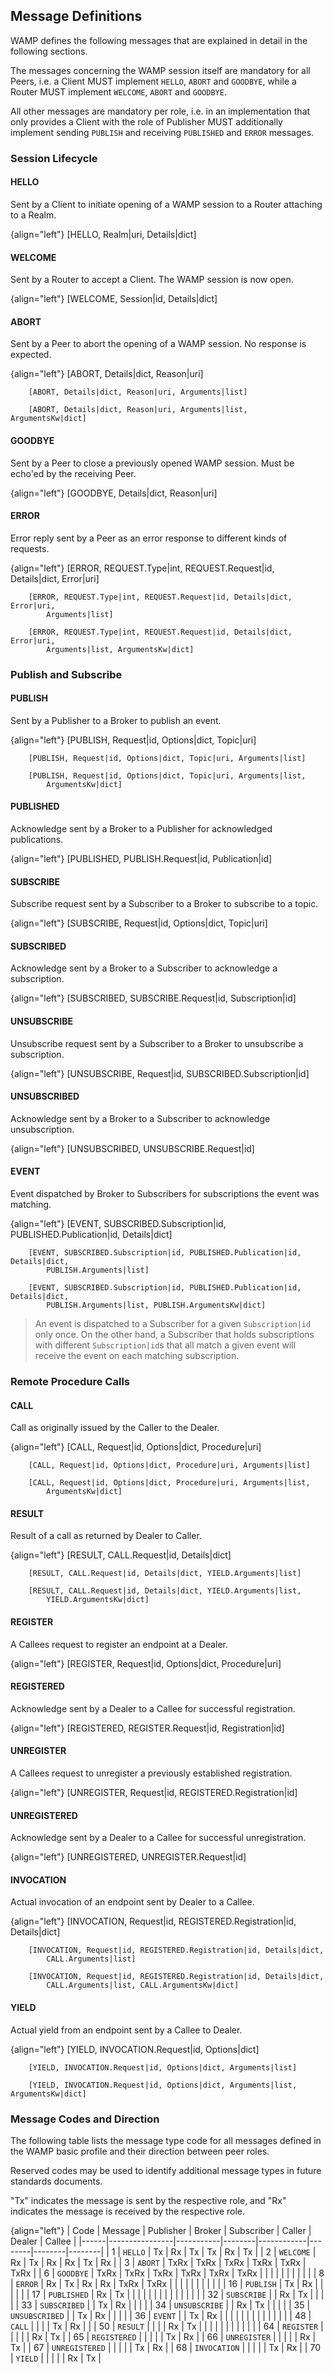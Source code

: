 ## Message Definitions

WAMP defines the following messages that are explained in detail in the following sections.

The messages concerning the WAMP session itself are mandatory for all Peers, i.e. a Client MUST implement `HELLO`, `ABORT` and `GOODBYE`, while a Router MUST implement `WELCOME`, `ABORT` and `GOODBYE`.

All other messages are mandatory per role, i.e. in an implementation that only provides a Client with the role of Publisher MUST additionally implement sending `PUBLISH` and receiving `PUBLISHED` and `ERROR` messages.

### Session Lifecycle

#### HELLO

Sent by a Client to initiate opening of a WAMP session to a Router attaching to a Realm.

{align="left"}
        [HELLO, Realm|uri, Details|dict]

#### WELCOME

Sent by a Router to accept a Client. The WAMP session is now open.

{align="left"}
        [WELCOME, Session|id, Details|dict]

#### ABORT

Sent by a Peer to abort the opening of a WAMP session. No response is expected.

{align="left"}
        [ABORT, Details|dict, Reason|uri]

        [ABORT, Details|dict, Reason|uri, Arguments|list]

        [ABORT, Details|dict, Reason|uri, Arguments|list, ArgumentsKw|dict]

#### GOODBYE

Sent by a Peer to close a previously opened WAMP session. Must be echo'ed by the receiving Peer.

{align="left"}
        [GOODBYE, Details|dict, Reason|uri]

#### ERROR

Error reply sent by a Peer as an error response to different kinds of requests.

{align="left"}
        [ERROR, REQUEST.Type|int, REQUEST.Request|id, Details|dict, Error|uri]

        [ERROR, REQUEST.Type|int, REQUEST.Request|id, Details|dict, Error|uri,
            Arguments|list]

        [ERROR, REQUEST.Type|int, REQUEST.Request|id, Details|dict, Error|uri,
            Arguments|list, ArgumentsKw|dict]


### Publish and Subscribe

#### PUBLISH

Sent by a Publisher to a Broker to publish an event.

{align="left"}
        [PUBLISH, Request|id, Options|dict, Topic|uri]

        [PUBLISH, Request|id, Options|dict, Topic|uri, Arguments|list]

        [PUBLISH, Request|id, Options|dict, Topic|uri, Arguments|list,
            ArgumentsKw|dict]

#### PUBLISHED

Acknowledge sent by a Broker to a Publisher for acknowledged publications.

{align="left"}
        [PUBLISHED, PUBLISH.Request|id, Publication|id]

#### SUBSCRIBE

Subscribe request sent by a Subscriber to a Broker to subscribe to a topic.

{align="left"}
        [SUBSCRIBE, Request|id, Options|dict, Topic|uri]

#### SUBSCRIBED

Acknowledge sent by a Broker to a Subscriber to acknowledge a subscription.

{align="left"}
        [SUBSCRIBED, SUBSCRIBE.Request|id, Subscription|id]

#### UNSUBSCRIBE

Unsubscribe request sent by a Subscriber to a Broker to unsubscribe a subscription.

{align="left"}
        [UNSUBSCRIBE, Request|id, SUBSCRIBED.Subscription|id]

#### UNSUBSCRIBED

Acknowledge sent by a Broker to a Subscriber to acknowledge unsubscription.

{align="left"}
        [UNSUBSCRIBED, UNSUBSCRIBE.Request|id]

#### EVENT

Event dispatched by Broker to Subscribers for subscriptions the event was matching.

{align="left"}
        [EVENT, SUBSCRIBED.Subscription|id, PUBLISHED.Publication|id, Details|dict]

        [EVENT, SUBSCRIBED.Subscription|id, PUBLISHED.Publication|id, Details|dict,
            PUBLISH.Arguments|list]

        [EVENT, SUBSCRIBED.Subscription|id, PUBLISHED.Publication|id, Details|dict,
            PUBLISH.Arguments|list, PUBLISH.ArgumentsKw|dict]

> An event is dispatched to a Subscriber for a given `Subscription|id` only once. On the other hand, a Subscriber that holds subscriptions with different `Subscription|id`s that all match a given event will receive the event on each matching subscription.
>

### Remote Procedure Calls

#### CALL

Call as originally issued by the Caller to the Dealer.

{align="left"}
        [CALL, Request|id, Options|dict, Procedure|uri]

        [CALL, Request|id, Options|dict, Procedure|uri, Arguments|list]

        [CALL, Request|id, Options|dict, Procedure|uri, Arguments|list,
            ArgumentsKw|dict]

#### RESULT

Result of a call as returned by Dealer to Caller.

{align="left"}
        [RESULT, CALL.Request|id, Details|dict]

        [RESULT, CALL.Request|id, Details|dict, YIELD.Arguments|list]

        [RESULT, CALL.Request|id, Details|dict, YIELD.Arguments|list,
            YIELD.ArgumentsKw|dict]

#### REGISTER

A Callees request to register an endpoint at a Dealer.

{align="left"}
        [REGISTER, Request|id, Options|dict, Procedure|uri]

#### REGISTERED

Acknowledge sent by a Dealer to a Callee for successful registration.

{align="left"}
        [REGISTERED, REGISTER.Request|id, Registration|id]

#### UNREGISTER

A Callees request to unregister a previously established registration.

{align="left"}
        [UNREGISTER, Request|id, REGISTERED.Registration|id]

#### UNREGISTERED

Acknowledge sent by a Dealer to a Callee for successful unregistration.

{align="left"}
        [UNREGISTERED, UNREGISTER.Request|id]

#### INVOCATION

Actual invocation of an endpoint sent by Dealer to a Callee.

{align="left"}
        [INVOCATION, Request|id, REGISTERED.Registration|id, Details|dict]

        [INVOCATION, Request|id, REGISTERED.Registration|id, Details|dict,
            CALL.Arguments|list]

        [INVOCATION, Request|id, REGISTERED.Registration|id, Details|dict,
            CALL.Arguments|list, CALL.ArgumentsKw|dict]

#### YIELD

Actual yield from an endpoint sent by a Callee to Dealer.

{align="left"}
        [YIELD, INVOCATION.Request|id, Options|dict]

        [YIELD, INVOCATION.Request|id, Options|dict, Arguments|list]

        [YIELD, INVOCATION.Request|id, Options|dict, Arguments|list, ArgumentsKw|dict]


### Message Codes and Direction

The following table lists the message type code for all messages defined in the WAMP basic profile and their direction between peer roles.

Reserved codes may be used to identify additional message types in future standards documents.

"Tx" indicates the message is sent by the respective role, and "Rx" indicates the message is received by the respective role.

{align="left"}
| Code | Message        | Publisher | Broker | Subscriber | Caller | Dealer | Callee |
|------|----------------|-----------|--------|------------|--------|--------|--------|
|  1   | `HELLO`        | Tx        | Rx     | Tx         | Tx     | Rx     | Tx     |
|  2   | `WELCOME`      | Rx        | Tx     | Rx         | Rx     | Tx     | Rx     |
|  3   | `ABORT`        | TxRx      | TxRx   | TxRx       | TxRx   | TxRx   | TxRx   |
|  6   | `GOODBYE`      | TxRx      | TxRx   | TxRx       | TxRx   | TxRx   | TxRx   |
|      |                |           |        |            |        |        |        |
|  8   | `ERROR`        | Rx        | Tx     | Rx         | Rx     | TxRx   | TxRx   |
|      |                |           |        |            |        |        |        |
| 16   | `PUBLISH`      | Tx        | Rx     |            |        |        |        |
| 17   | `PUBLISHED`    | Rx        | Tx     |            |        |        |        |
|      |                |           |        |            |        |        |        |
| 32   | `SUBSCRIBE`    |           | Rx     | Tx         |        |        |        |
| 33   | `SUBSCRIBED`   |           | Tx     | Rx         |        |        |        |
| 34   | `UNSUBSCRIBE`  |           | Rx     | Tx         |        |        |        |
| 35   | `UNSUBSCRIBED` |           | Tx     | Rx         |        |        |        |
| 36   | `EVENT`        |           | Tx     | Rx         |        |        |        |
|      |                |           |        |            |        |        |        |
| 48   | `CALL`         |           |        |            | Tx     | Rx     |        |
| 50   | `RESULT`       |           |        |            | Rx     | Tx     |        |
|      |                |           |        |            |        |        |        |
| 64   | `REGISTER`     |           |        |            |        | Rx     | Tx     |
| 65   | `REGISTERED`   |           |        |            |        | Tx     | Rx     |
| 66   | `UNREGISTER`   |           |        |            |        | Rx     | Tx     |
| 67   | `UNREGISTERED` |           |        |            |        | Tx     | Rx     |
| 68   | `INVOCATION`   |           |        |            |        | Tx     | Rx     |
| 70   | `YIELD`        |           |        |            |        | Rx     | Tx     |
